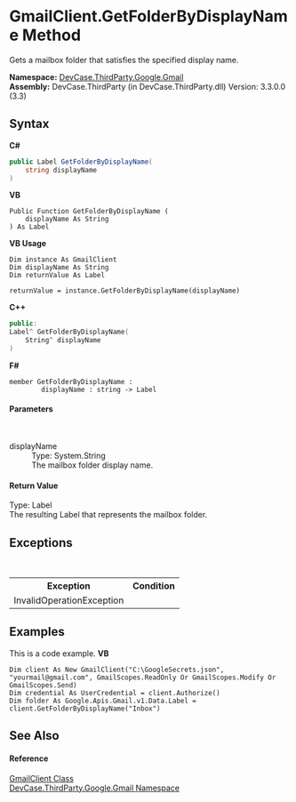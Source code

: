 # GmailClient.GetFolderByDisplayName Method 
 

Gets a mailbox folder that satisfies the specified display name.

**Namespace:**&nbsp;<a href="N_DevCase_ThirdParty_Google_Gmail">DevCase.ThirdParty.Google.Gmail</a><br />**Assembly:**&nbsp;DevCase.ThirdParty (in DevCase.ThirdParty.dll) Version: 3.3.0.0 (3.3)

## Syntax

**C#**<br />
``` C#
public Label GetFolderByDisplayName(
	string displayName
)
```

**VB**<br />
``` VB
Public Function GetFolderByDisplayName ( 
	displayName As String
) As Label
```

**VB Usage**<br />
``` VB Usage
Dim instance As GmailClient
Dim displayName As String
Dim returnValue As Label

returnValue = instance.GetFolderByDisplayName(displayName)
```

**C++**<br />
``` C++
public:
Label^ GetFolderByDisplayName(
	String^ displayName
)
```

**F#**<br />
``` F#
member GetFolderByDisplayName : 
        displayName : string -> Label 

```


#### Parameters
&nbsp;<dl><dt>displayName</dt><dd>Type: System.String<br />The mailbox folder display name.</dd></dl>

#### Return Value
Type: Label<br />The resulting Label that represents the mailbox folder.

## Exceptions
&nbsp;<table><tr><th>Exception</th><th>Condition</th></tr><tr><td>InvalidOperationException</td><td /></tr></table>

## Examples
This is a code example. 
**VB**<br />
``` VB
Dim client As New GmailClient("C:\GoogleSecrets.json", "yourmail@gmail.com", GmailScopes.ReadOnly Or GmailScopes.Modify Or GmailScopes.Send)
Dim credential As UserCredential = client.Authorize()
Dim folder As Google.Apis.Gmail.v1.Data.Label = client.GetFolderByDisplayName("Inbox")
```


## See Also


#### Reference
<a href="T_DevCase_ThirdParty_Google_Gmail_GmailClient">GmailClient Class</a><br /><a href="N_DevCase_ThirdParty_Google_Gmail">DevCase.ThirdParty.Google.Gmail Namespace</a><br />